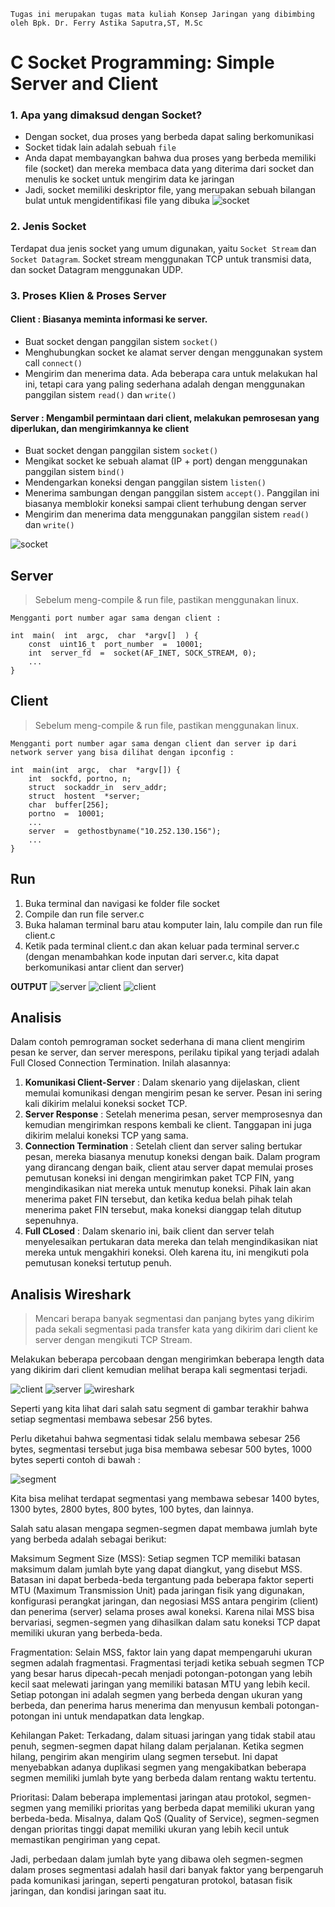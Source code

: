 
`Tugas ini merupakan tugas mata kuliah Konsep Jaringan yang dibimbing oleh Bpk. Dr. Ferry Astika Saputra,ST, M.Sc`

#  C Socket Programming: Simple Server and Client


### 1. Apa yang dimaksud dengan Socket?

-   Dengan socket, dua proses yang berbeda dapat saling berkomunikasi
-   Socket tidak lain adalah sebuah `file`
-   Anda dapat membayangkan bahwa dua proses yang berbeda memiliki file (socket) dan mereka membaca data yang diterima dari socket dan menulis ke socket untuk mengirim data ke jaringan
-   Jadi, socket memiliki deskriptor file, yang merupakan sebuah bilangan bulat untuk mengidentifikasi file yang dibuka
![socket](../assets/socket-0.png)

### 2. Jenis Socket
Terdapat dua jenis socket yang umum digunakan, yaitu `Socket Stream` dan `Socket Datagram`. Socket stream menggunakan TCP untuk transmisi data, dan socket Datagram menggunakan UDP.

### 3. Proses Klien & Proses Server

#### Client : Biasanya meminta informasi ke server.

-   Buat socket dengan panggilan sistem `socket()`
-   Menghubungkan socket ke alamat server dengan menggunakan system call `connect()`
-   Mengirim dan menerima data. Ada beberapa cara untuk melakukan hal ini, tetapi cara yang paling sederhana adalah dengan menggunakan panggilan sistem `read()` dan `write()`

#### Server : Mengambil permintaan dari client, melakukan pemrosesan yang diperlukan, dan mengirimkannya ke client

-   Buat socket dengan panggilan sistem `socket()`
-   Mengikat socket ke sebuah alamat (IP + port) dengan menggunakan panggilan sistem `bind()`
-   Mendengarkan koneksi dengan panggilan sistem `listen()`
-   Menerima sambungan dengan panggilan sistem `accept()`. Panggilan ini biasanya memblokir koneksi sampai client terhubung dengan server
-   Mengirim dan menerima data menggunakan panggilan sistem `read()` dan `write()`

![socket](../assets/socket-0.png)



## Server

> Sebelum meng-compile & run file, pastikan menggunakan linux.

`Mengganti port number agar sama dengan client :`

    int  main(  int  argc,  char  *argv[]  ) {
	    const  uint16_t  port_number  =  10001;
	    int  server_fd  =  socket(AF_INET, SOCK_STREAM, 0);
	    ...
	}

## Client

> Sebelum meng-compile & run file, pastikan menggunakan linux.

`Mengganti port number agar sama dengan client dan server ip dari network server yang bisa dilihat dengan ipconfig :`

    int  main(int  argc,  char  *argv[]) {
	    int  sockfd, portno, n;
	    struct  sockaddr_in  serv_addr;
	    struct  hostent  *server;
	    char  buffer[256];
	    portno  =  10001;
	    ...
	    server  =  gethostbyname("10.252.130.156");
	    ...
	}


## Run

 1. Buka terminal dan navigasi ke folder file socket
 2. Compile dan run file server.c
 3. Buka halaman terminal baru atau komputer lain, lalu compile dan run file client.c
 4. Ketik pada terminal client.c dan akan keluar pada terminal server.c (dengan menambahkan kode inputan dari server.c, kita dapat berkomunikasi antar client dan server)

**OUTPUT**
![server](../assets/socket-1.jpg)
![client](../assets/socket-2.jpg)
![client](../assets/socket-3.jpg)

## Analisis

Dalam contoh pemrograman socket sederhana di mana client mengirim pesan ke server, dan server merespons, perilaku tipikal yang terjadi adalah Full Closed Connection Termination. Inilah alasannya:

 1. **Komunikasi Client-Server** : Dalam skenario yang dijelaskan, client memulai komunikasi dengan mengirim pesan ke server. Pesan ini sering kali dikirim melalui koneksi socket TCP.
 2. **Server Response** : Setelah menerima pesan, server memprosesnya dan kemudian mengirimkan respons kembali ke client. Tanggapan ini juga dikirim melalui koneksi TCP yang sama.
 3. **Connection Termination** : Setelah client dan server saling bertukar pesan, mereka biasanya menutup koneksi dengan baik. Dalam program yang dirancang dengan baik, client atau server dapat memulai proses pemutusan koneksi ini dengan mengirimkan paket TCP FIN, yang mengindikasikan niat mereka untuk menutup koneksi. Pihak lain akan menerima paket FIN tersebut, dan ketika kedua belah pihak telah menerima paket FIN tersebut, maka koneksi dianggap telah ditutup sepenuhnya.
 4. **Full CLosed** : Dalam skenario ini, baik client dan server telah menyelesaikan pertukaran data mereka dan telah mengindikasikan niat mereka untuk mengakhiri koneksi. Oleh karena itu, ini mengikuti pola pemutusan koneksi tertutup penuh.

## Analisis Wireshark

> Mencari berapa banyak segmentasi dan panjang bytes yang dikirim pada sekali segmentasi pada transfer kata yang dikirim dari client ke server dengan mengikuti TCP Stream.

Melakukan beberapa percobaan dengan mengirimkan beberapa length data yang dikirim dari client kemudian melihat berapa kali segmentasi terjadi.

![client](../assets/try1.jpg)
![server](../assets/try2.jpg)
![wireshark](../assets/try3.jpg)

Seperti yang kita lihat dari salah satu segment di gambar terakhir bahwa setiap segmentasi membawa sebesar 256 bytes.

Perlu diketahui bahwa segmentasi tidak selalu membawa sebesar 256 bytes, segmentasi tersebut juga bisa membawa sebesar 500 bytes, 1000 bytes seperti contoh di bawah :

![segment](../assets/try4.jpg)

Kita bisa melihat terdapat segmentasi yang membawa sebesar 1400 bytes, 1300 bytes, 2800 bytes, 800 bytes, 100 bytes, dan lainnya.

Salah satu alasan mengapa segmen-segmen dapat membawa jumlah byte yang berbeda adalah sebagai berikut:

Maksimum Segment Size (MSS): Setiap segmen TCP memiliki batasan maksimum dalam jumlah byte yang dapat diangkut, yang disebut MSS. Batasan ini dapat berbeda-beda tergantung pada beberapa faktor seperti MTU (Maximum Transmission Unit) pada jaringan fisik yang digunakan, konfigurasi perangkat jaringan, dan negosiasi MSS antara pengirim (client) dan penerima (server) selama proses awal koneksi. Karena nilai MSS bisa bervariasi, segmen-segmen yang dihasilkan dalam satu koneksi TCP dapat memiliki ukuran yang berbeda-beda.

Fragmentation: Selain MSS, faktor lain yang dapat mempengaruhi ukuran segmen adalah fragmentasi. Fragmentasi terjadi ketika sebuah segmen TCP yang besar harus dipecah-pecah menjadi potongan-potongan yang lebih kecil saat melewati jaringan yang memiliki batasan MTU yang lebih kecil. Setiap potongan ini adalah segmen yang berbeda dengan ukuran yang berbeda, dan penerima harus menerima dan menyusun kembali potongan-potongan ini untuk mendapatkan data lengkap.

Kehilangan Paket: Terkadang, dalam situasi jaringan yang tidak stabil atau penuh, segmen-segmen dapat hilang dalam perjalanan. Ketika segmen hilang, pengirim akan mengirim ulang segmen tersebut. Ini dapat menyebabkan adanya duplikasi segmen yang mengakibatkan beberapa segmen memiliki jumlah byte yang berbeda dalam rentang waktu tertentu.

Prioritasi: Dalam beberapa implementasi jaringan atau protokol, segmen-segmen yang memiliki prioritas yang berbeda dapat memiliki ukuran yang berbeda-beda. Misalnya, dalam QoS (Quality of Service), segmen-segmen dengan prioritas tinggi dapat memiliki ukuran yang lebih kecil untuk memastikan pengiriman yang cepat.

Jadi, perbedaan dalam jumlah byte yang dibawa oleh segmen-segmen dalam proses segmentasi adalah hasil dari banyak faktor yang berpengaruh pada komunikasi jaringan, seperti pengaturan protokol, batasan fisik jaringan, dan kondisi jaringan saat itu.
